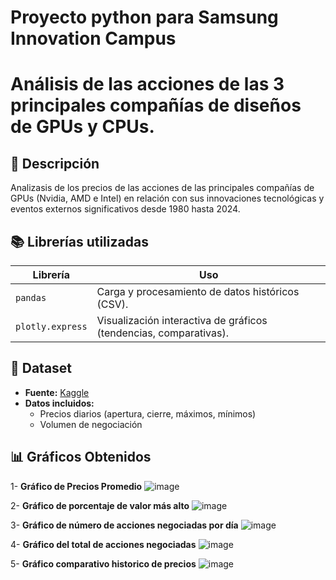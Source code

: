 # Proyecto python para Samsung Innovation Campus

# Análisis de las acciones de las 3 principales compañías de diseños de GPUs y CPUs.

## 📌 Descripción
Analizasis de los precios de las acciones de las principales compañías de GPUs (Nvidia, AMD e Intel) en relación con sus innovaciones tecnológicas y eventos externos significativos desde 1980 hasta 2024.

## 📚 Librerías utilizadas  
| Librería           | Uso                                                                 |  
|--------------------|---------------------------------------------------------------------|  
| `pandas`           | Carga y procesamiento de datos históricos (CSV).                    |  
| `plotly.express`   | Visualización interactiva de gráficos (tendencias, comparativas).   | 

## 📂 Dataset
- **Fuente:** [Kaggle](https://www.kaggle.com/datasets/kapturovalexander/nvidia-amd-intel-asus-msi-share-prices) 
- **Datos incluidos:**
  - Precios diarios (apertura, cierre, máximos, mínimos)
  - Volumen de negociación

## 📊 Gráficos Obtenidos

1- **Gráfico de Precios Promedio**
![image](https://github.com/user-attachments/assets/2fd22226-baed-4daa-aa15-1342a2b55dbe)

2- **Gráfico de porcentaje de valor más alto**
![image](https://github.com/user-attachments/assets/65cef81c-7c2a-4379-bff3-70f6986db4ed)


3- **Gráfico de número de acciones negociadas por día**
![image](https://github.com/user-attachments/assets/9111d298-2866-43ee-a081-d421db7aaebd)

4- **Gráfico del total de acciones negociadas**
![image](https://github.com/user-attachments/assets/6ac46eea-a06a-481e-88fd-d76515d2b538)

5- **Gráfico comparativo historico de precios**
![image](https://github.com/user-attachments/assets/521948da-e7a9-4e6a-8495-8b404da8f98b)


